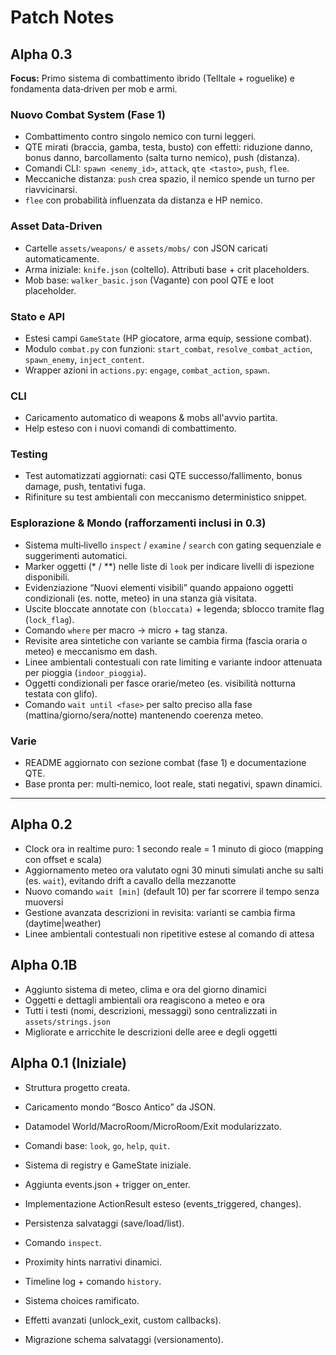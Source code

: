 
# Patch Notes

## Alpha 0.3
**Focus:** Primo sistema di combattimento ibrido (Telltale + roguelike) e fondamenta data‑driven per mob e armi.

### Nuovo Combat System (Fase 1)
- Combattimento contro singolo nemico con turni leggeri.
- QTE mirati (braccia, gamba, testa, busto) con effetti: riduzione danno, bonus danno, barcollamento (salta turno nemico), push (distanza).
- Comandi CLI: `spawn <enemy_id>`, `attack`, `qte <tasto>`, `push`, `flee`.
- Meccaniche distanza: `push` crea spazio, il nemico spende un turno per riavvicinarsi.
- `flee` con probabilità influenzata da distanza e HP nemico.

### Asset Data‑Driven
- Cartelle `assets/weapons/` e `assets/mobs/` con JSON caricati automaticamente.
- Arma iniziale: `knife.json` (coltello). Attributi base + crit placeholders.
- Mob base: `walker_basic.json` (Vagante) con pool QTE e loot placeholder.

### Stato e API
- Estesi campi `GameState` (HP giocatore, arma equip, sessione combat).
- Modulo `combat.py` con funzioni: `start_combat`, `resolve_combat_action`, `spawn_enemy`, `inject_content`.
- Wrapper azioni in `actions.py`: `engage`, `combat_action`, `spawn`.

### CLI
- Caricamento automatico di weapons & mobs all'avvio partita.
- Help esteso con i nuovi comandi di combattimento.

### Testing
- Test automatizzati aggiornati: casi QTE successo/fallimento, bonus damage, push, tentativi fuga.
- Rifiniture su test ambientali con meccanismo deterministico snippet.

### Esplorazione & Mondo (rafforzamenti inclusi in 0.3)
- Sistema multi‑livello `inspect` / `examine` / `search` con gating sequenziale e suggerimenti automatici.
- Marker oggetti (* / **) nelle liste di `look` per indicare livelli di ispezione disponibili.
- Evidenziazione “Nuovi elementi visibili” quando appaiono oggetti condizionali (es. notte, meteo) in una stanza già visitata.
- Uscite bloccate annotate con `(bloccata)` + legenda; sblocco tramite flag (`lock_flag`).
- Comando `where` per macro -> micro + tag stanza.
- Revisite area sintetiche con variante se cambia firma (fascia oraria o meteo) e meccanismo em dash.
- Linee ambientali contestuali con rate limiting e variante indoor attenuata per pioggia (`indoor_pioggia`).
- Oggetti condizionali per fasce orarie/meteo (es. visibilità notturna testata con glifo).
- Comando `wait until <fase>` per salto preciso alla fase (mattina/giorno/sera/notte) mantenendo coerenza meteo.

### Varie
- README aggiornato con sezione combat (fase 1) e documentazione QTE.
- Base pronta per: multi‑nemico, loot reale, stati negativi, spawn dinamici.

---

## Alpha 0.2
- Clock ora in realtime puro: 1 secondo reale = 1 minuto di gioco (mapping con offset e scala)
- Aggiornamento meteo ora valutato ogni 30 minuti simulati anche su salti (es. `wait`), evitando drift a cavallo della mezzanotte
- Nuovo comando `wait [min]` (default 10) per far scorrere il tempo senza muoversi
- Gestione avanzata descrizioni in revisita: varianti se cambia firma (daytime|weather)
- Linee ambientali contestuali non ripetitive estese al comando di attesa

## Alpha 0.1B
- Aggiunto sistema di meteo, clima e ora del giorno dinamici
- Oggetti e dettagli ambientali ora reagiscono a meteo e ora
- Tutti i testi (nomi, descrizioni, messaggi) sono centralizzati in `assets/strings.json`
- Migliorate e arricchite le descrizioni delle aree e degli oggetti

## Alpha 0.1 (Iniziale)
- Struttura progetto creata.
- Caricamento mondo “Bosco Antico” da JSON.
- Datamodel World/MacroRoom/MicroRoom/Exit modularizzato.
- Comandi base: `look`, `go`, `help`, `quit`.
- Sistema di registry e GameState iniziale.

- Aggiunta events.json + trigger on_enter.
- Implementazione ActionResult esteso (events_triggered, changes).
- Persistenza salvataggi (save/load/list).

- Comando `inspect`.
- Proximity hints narrativi dinamici.
- Timeline log + comando `history`.

- Sistema choices ramificato.
- Effetti avanzati (unlock_exit, custom callbacks).
- Migrazione schema salvataggi (versionamento).
